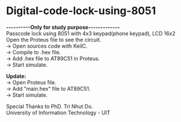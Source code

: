 # Digital-code-lock-using-8051  
**----------Only for study purpose-------------**  
Passcode lock using 8051 with 4x3 keypad(phone keypad), LCD 16x2  
Open the Proteus file to see the circuit.  
-> Open sources code with KeilC.  
-> Compile to .hex file.  
-> Add .hex file to AT89C51 in Proteus.  
-> Start simulate.  
  
**Update:**  
-> Open Proteus file.  
-> Add "main.hex" file to AT89C51.  
-> Start simulate.  
  
Special Thanks to PhD. Tri Nhut Do.  
University of Information Technology - UIT
